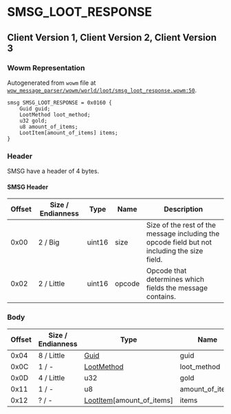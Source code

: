 # SMSG_LOOT_RESPONSE

## Client Version 1, Client Version 2, Client Version 3

### Wowm Representation

Autogenerated from `wowm` file at [`wow_message_parser/wowm/world/loot/smsg_loot_response.wowm:50`](https://github.com/gtker/wow_messages/tree/main/wow_message_parser/wowm/world/loot/smsg_loot_response.wowm#L50).
```rust,ignore
smsg SMSG_LOOT_RESPONSE = 0x0160 {
    Guid guid;
    LootMethod loot_method;
    u32 gold;
    u8 amount_of_items;
    LootItem[amount_of_items] items;
}
```
### Header

SMSG have a header of 4 bytes.

#### SMSG Header

| Offset | Size / Endianness | Type   | Name   | Description |
| ------ | ----------------- | ------ | ------ | ----------- |
| 0x00   | 2 / Big           | uint16 | size   | Size of the rest of the message including the opcode field but not including the size field.|
| 0x02   | 2 / Little        | uint16 | opcode | Opcode that determines which fields the message contains.|

### Body

| Offset | Size / Endianness | Type | Name | Description | Comment |
| ------ | ----------------- | ---- | ---- | ----------- | ------- |
| 0x04 | 8 / Little | [Guid](../spec/packed-guid.md) | guid |  |  |
| 0x0C | 1 / - | [LootMethod](lootmethod.md) | loot_method |  |  |
| 0x0D | 4 / Little | u32 | gold |  |  |
| 0x11 | 1 / - | u8 | amount_of_items |  |  |
| 0x12 | ? / - | [LootItem](lootitem.md)[amount_of_items] | items |  |  |


